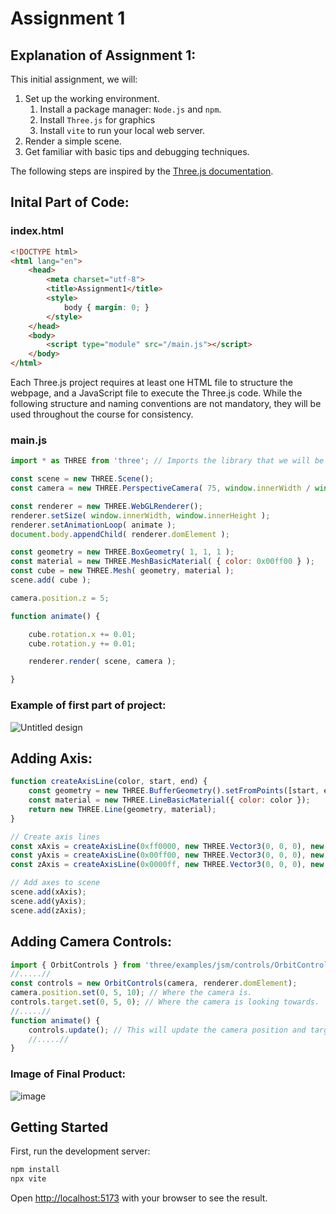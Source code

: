 # Assignment 1

## Explanation of Assignment 1:
This initial assignment, we will:

1. Set up the working environment.
   1. Install a package manager: `Node.js` and `npm`.
   2. Install `Three.js` for graphics
   3. Install `vite` to run your local web server.
2. Render a simple scene.
3. Get familiar with basic tips and debugging techniques.

The following steps are inspired by the [Three.js documentation](https://threejs.org/docs/#manual/en/introduction/Installation).

## Inital Part of Code:
### index.html
```html
<!DOCTYPE html>
<html lang="en">
	<head>
		<meta charset="utf-8">
		<title>Assignment1</title>
		<style>
			body { margin: 0; }
		</style>
	</head>
	<body>
		<script type="module" src="/main.js"></script>
	</body>
</html>
```

Each Three.js project requires at least one HTML file to structure the webpage, and a JavaScript file to execute the Three.js code. While the following structure and naming conventions are not mandatory, they will be used throughout the course for consistency.

### main.js
```javascript
import * as THREE from 'three'; // Imports the library that we will be using which is the Three.js

const scene = new THREE.Scene();
const camera = new THREE.PerspectiveCamera( 75, window.innerWidth / window.innerHeight, 0.1, 1000 );

const renderer = new THREE.WebGLRenderer();
renderer.setSize( window.innerWidth, window.innerHeight );
renderer.setAnimationLoop( animate );
document.body.appendChild( renderer.domElement );

const geometry = new THREE.BoxGeometry( 1, 1, 1 );
const material = new THREE.MeshBasicMaterial( { color: 0x00ff00 } );
const cube = new THREE.Mesh( geometry, material );
scene.add( cube );

camera.position.z = 5;

function animate() {

	cube.rotation.x += 0.01;
	cube.rotation.y += 0.01;

	renderer.render( scene, camera );

}
```

### Example of first part of project:
![Untitled design](https://github.com/user-attachments/assets/74be88ff-3d4d-4fc1-9ae0-9f7e8390a381)

## Adding Axis:
```javascript
function createAxisLine(color, start, end) {
    const geometry = new THREE.BufferGeometry().setFromPoints([start, end]);
    const material = new THREE.LineBasicMaterial({ color: color });
    return new THREE.Line(geometry, material);
}

// Create axis lines
const xAxis = createAxisLine(0xff0000, new THREE.Vector3(0, 0, 0), new THREE.Vector3(5, 0, 0)); // Red
const yAxis = createAxisLine(0x00ff00, new THREE.Vector3(0, 0, 0), new THREE.Vector3(0, 5, 0)); // Green
const zAxis = createAxisLine(0x0000ff, new THREE.Vector3(0, 0, 0), new THREE.Vector3(0, 0, 5)); // Blue

// Add axes to scene
scene.add(xAxis);
scene.add(yAxis);
scene.add(zAxis);
```

## Adding Camera Controls:
```javascript
import { OrbitControls } from 'three/examples/jsm/controls/OrbitControls';
//.....//
const controls = new OrbitControls(camera, renderer.domElement);
camera.position.set(0, 5, 10); // Where the camera is.
controls.target.set(0, 5, 0); // Where the camera is looking towards.
//.....//
function animate() {
	controls.update(); // This will update the camera position and target based on the user input.
	//.....//
}
```

### Image of Final Product:
![image](https://github.com/user-attachments/assets/130bca9a-68e8-458e-83af-4add9e0c05bf)

## Getting Started
First, run the development server:

```bash
npm install
npx vite
```

Open [http://localhost:5173](http://localhost:5173) with your browser to see the result.
